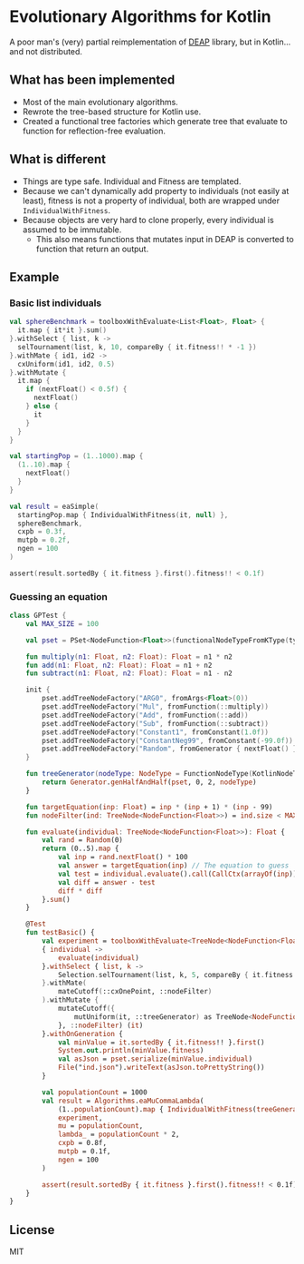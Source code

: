 Evolutionary Algorithms for Kotlin
==================================

A poor man's (very) partial reimplementation of [DEAP](https://deap.readthedocs.io/en/master/) library, but in Kotlin... 
and not distributed.

What has been implemented
-------------------------

- Most of the main evolutionary algorithms.
- Rewrote the tree-based structure for Kotlin use.
- Created a functional tree factories which generate tree that evaluate to function for reflection-free evaluation.

What is different
-----------------

- Things are type safe. Individual and Fitness are templated.
- Because we can't dynamically add property to individuals (not easily at least), fitness is not a property of 
  individual, both are wrapped under `IndividualWithFitness`.
- Because objects are very hard to clone properly, every individual
  is assumed to be immutable.
  - This also means functions that mutates input in DEAP is converted
    to function that return an output.
    
Example
-------

### Basic list individuals
```kotlin
val sphereBenchmark = toolboxWithEvaluate<List<Float>, Float> {
  it.map { it*it }.sum()
}.withSelect { list, k ->
  selTournament(list, k, 10, compareBy { it.fitness!! * -1 })
}.withMate { id1, id2 ->
  cxUniform(id1, id2, 0.5)
}.withMutate {
  it.map {
    if (nextFloat() < 0.5f) {
      nextFloat()
    } else {
      it
    }
  }
}

val startingPop = (1..1000).map {
  (1..10).map {
    nextFloat()
  }
}

val result = eaSimple(
  startingPop.map { IndividualWithFitness(it, null) },
  sphereBenchmark,
  cxpb = 0.3f,
  mutpb = 0.2f,
  ngen = 100
)

assert(result.sortedBy { it.fitness }.first().fitness!! < 0.1f)
```

### Guessing an equation
```kotlin
class GPTest {
    val MAX_SIZE = 100

    val pset = PSet<NodeFunction<Float>>(functionalNodeTypeFromKType(typeOf<Float>()))

    fun multiply(n1: Float, n2: Float): Float = n1 * n2
    fun add(n1: Float, n2: Float): Float = n1 + n2
    fun subtract(n1: Float, n2: Float): Float = n1 - n2

    init {
        pset.addTreeNodeFactory("ARG0", fromArgs<Float>(0))
        pset.addTreeNodeFactory("Mul", fromFunction(::multiply))
        pset.addTreeNodeFactory("Add", fromFunction(::add))
        pset.addTreeNodeFactory("Sub", fromFunction(::subtract))
        pset.addTreeNodeFactory("Constant1", fromConstant(1.0f))
        pset.addTreeNodeFactory("ConstantNeg99", fromConstant(-99.0f))
        pset.addTreeNodeFactory("Random", fromGenerator { nextFloat() })
    }

    fun treeGenerator(nodeType: NodeType = FunctionNodeType(KotlinNodeType(typeOf<Float>()))): TreeNode<*> {
        return Generator.genHalfAndHalf(pset, 0, 2, nodeType)
    }

    fun targetEquation(inp: Float) = inp * (inp + 1) * (inp - 99)
    fun nodeFilter(ind: TreeNode<NodeFunction<Float>>) = ind.size < MAX_SIZE

    fun evaluate(individual: TreeNode<NodeFunction<Float>>): Float {
        val rand = Random(0)
        return (0..5).map {
            val inp = rand.nextFloat() * 100
            val answer = targetEquation(inp) // The equation to guess
            val test = individual.evaluate().call(CallCtx(arrayOf(inp)))
            val diff = answer - test
            diff * diff
        }.sum()
    }

    @Test
    fun testBasic() {
        val experiment = toolboxWithEvaluate<TreeNode<NodeFunction<Float>>, Float>
        { individual ->
            evaluate(individual)
        }.withSelect { list, k ->
            Selection.selTournament(list, k, 5, compareBy { it.fitness!! * -1 })
        }.withMate(
            mateCutoff(::cxOnePoint, ::nodeFilter)
        ).withMutate {
            mutateCutoff({
                mutUniform(it, ::treeGenerator) as TreeNode<NodeFunction<Float>>
            }, ::nodeFilter) (it)
        }.withOnGeneration {
            val minValue = it.sortedBy { it.fitness!! }.first()
            System.out.println(minValue.fitness)
            val asJson = pset.serialize(minValue.individual)
            File("ind.json").writeText(asJson.toPrettyString())
        }

        val populationCount = 1000
        val result = Algorithms.eaMuCommaLambda(
            (1..populationCount).map { IndividualWithFitness(treeGenerator() as TreeNode<NodeFunction<Float>>, null) },
            experiment,
            mu = populationCount,
            lambda_ = populationCount * 2,
            cxpb = 0.8f,
            mutpb = 0.1f,
            ngen = 100
        )

        assert(result.sortedBy { it.fitness }.first().fitness!! < 0.1f)
    }
}
```

License
-------

MIT